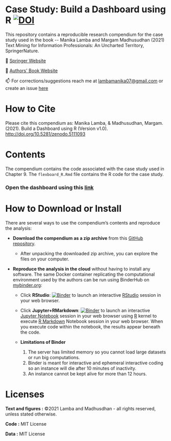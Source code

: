 # Case Study: Build a Dashboard using R [![DOI](https://zenodo.org/badge/DOI/10.5281/zenodo.5111093.svg)](https://doi.org/10.5281/zenodo.5111093)

This repository contains a reproducible research compendium for the case study used in the book -- Manika Lamba and Margam Madhusudhan (2021) Text Mining for Information Professionals: An Uncharted Territory, SpringerNature.

🔭 [Springer Website](https://www.springer.com/in/book/9783030850845)

🔭 [Authors' Book Website](https://textmining-infopros.github.io/)

📫 For corrections/suggestions reach me at lambamanika07@gmail.com or create an issue [here](https://github.com/textmining-infopros/dashboard/issues)

# How to Cite
Please cite this compendium as: Manika Lamba, & Madhusudhan, Margam. (2021). Build a Dashboard using R (Version v1.0). http://doi.org/10.5281/zenodo.5111093

# Contents
The compendium contains the code associated with the case study used in Chapter 9. The `flexboard_R.Rmd` file contains the R code for the case study.

### Open the dashboard using this [link](https://textmining-infopros.github.io/dashboard/)

# How to Download or Install
There are several ways to use the compendium’s contents and reproduce
the analysis:

  - **Download the compendium as a zip archive** from this [GitHub
    repository](https://github.com/textmining-infopros/chapter9/archive/main.zip).
    
      - After unpacking the downloaded zip archive, you can explore the
        files on your computer.

  - **Reproduce the analysis in the cloud** without having to install
    any software. The same Docker container replicating the
    computational environment used by the authors can be run using
    BinderHub on [mybinder.org](https://mybinder.org/):
    
      - Click
        **RStudio**: [![Binder](http://mybinder.org/badge_logo.svg)](https://mybinder.org/v2/gh/textmining-infopros/dashboard/main?urlpath=rstudio)
        to launch an interactive [RStudio](https://rstudio.com/) session in your web browser.
        
       - Click
        **Jupyter+RMarkdown**: [![Binder](http://mybinder.org/badge_logo.svg)](https://mybinder.org/v2/gh/textmining-infopros/dashboard/main?filepath=flexdashboard_R.Rmd) to launch an interactive [Jupyter Notebook](https://jupyter.org/) session in your web browser using [R](https://cloud.r-project.org/index.html) kernel to execute [R Markdown](http://rmarkdown.rstudio.com) Notebook session in your web browser. When you execute code within the notebook, the results appear beneath the code.
        

       - **Limitations of Binder**
          1. The server has limited memory so you cannot load large datasets or run big computations.
          2. Binder is meant for interactive and ephemeral interactive coding so an instance will die after 10 minutes of inactivity.
          3. An instance cannot be kept alive for more than 12 hours.

# Licenses

**Text and figures :** ©2021 Lamba and Madhusdhan - all rights reserved, unless stated otherwise.

**Code :** MIT License

**Data :** MIT License

